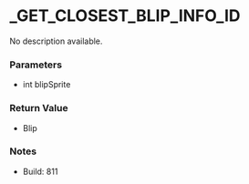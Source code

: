 # _GET_CLOSEST_BLIP_INFO_ID

No description available.

### Parameters
* int blipSprite

### Return Value
* Blip

### Notes
* Build: 811

